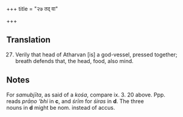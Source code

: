 +++
title = "२७ तद् वा"

+++
## Translation
27. Verily that head of Atharvan \[is\] a god-vessel, pressed together;  
breath defends that, the head, food, also mind.

## Notes
For *samubjīta*, as said of a *kośa*, compare ix. 3. 20 above. Ppp.  
reads *prāṇo ‘bhi* in **c**, and *śrīm* for *śiras* in **d**. The three  
nouns in **d** might be nom. instead of accus.

